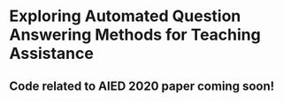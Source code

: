 # Exploring Automated Question Answering Methods for Teaching Assistance

## Code related to AIED 2020 paper coming soon!
